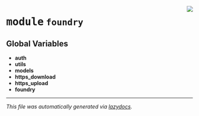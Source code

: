 <!-- markdownlint-disable -->

<a href="https://github.com/MLMI2-CSSI/foundry/tree/main/foundry/__init__.py#L0"><img align="right" style="float:right;" src="https://img.shields.io/badge/-source-cccccc?style=flat-square"></a>

# <kbd>module</kbd> `foundry`




**Global Variables**
---------------
- **auth**
- **utils**
- **models**
- **https_download**
- **https_upload**
- **foundry**




---

_This file was automatically generated via [lazydocs](https://github.com/ml-tooling/lazydocs)._
